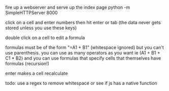 fire up a webserver and serve up the index page
python -m SimpleHTTPServer 8000

click on a cell and enter numbers then hit enter or tab (the data never gets stored unless you use these keys)

double click on a cell to edit a formula

formulas must be of the form "=A1 + B1" (whitespace ignored) but you can't use parenthesis.  you can use as many operators as you want ie (A1 + B1 + C1 * B2) and you can use formulas that specify cells that themselves have formulas (recursion!)

enter makes a cell recalculate

todo: use a regex to remove whitespace or see if js has a native function